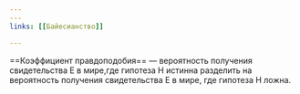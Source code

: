 ```yaml
---
---
links: [[Байесианство]]

---
```



==Коэффициент правдоподобия== — вероятность получения свидетельства Е в мире,где гипотеза Н истинна разделить на вероятность получения свидетельства Е в мире, где гипотеза Н ложна.